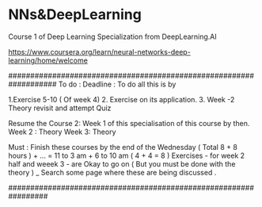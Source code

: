 # NNs&DeepLearning

Course 1 of Deep Learning Specialization from DeepLearning.AI

https://www.coursera.org/learn/neural-networks-deep-learning/home/welcome

###################################################################
To do :
Deadline : To do all this is by 

1.Exercise 5-10 ( Of week 4)
2. Exercise on its application.
3. Week -2 Theory revisit and attempt Quiz


Resume the Course 2: Week 1 of this specialisation of this course by then.
Week 2 : Theory
Week 3: Theory 

Must : Finish these courses by the end of the Wednesday ( Total 8 + 8 hours ) + ... = 11 to 3 am + 6 to 10 am ( 4 + 4 = 8 )
Exercises - for week 2 half  and weeek 3 - are Okay to go on ( But you must be done with the theory ) _ Search some page where these are being discussed .

#################################################################




